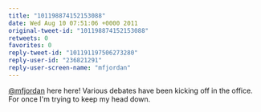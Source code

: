 ```yaml
---
title: "101198874152153088"
date: Wed Aug 10 07:51:06 +0000 2011
original-tweet-id: "101198874152153088"
retweets: 0
favorites: 0
reply-tweet-id: "101191197506273280"
reply-user-id: "236821291"
reply-user-screen-name: "mfjordan"
---
```

<a href="https://twitter.com/mfjordan">@mfjordan</a> here here! Various debates have been kicking off in the office. For once I'm trying to keep my head down.
